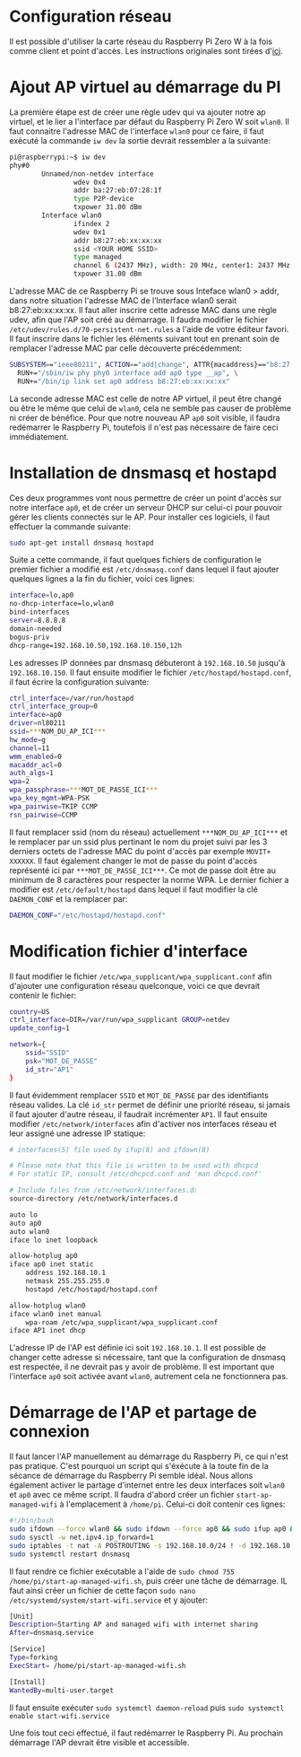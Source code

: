 # Configuration réseau
Il est possible d'utiliser la carte réseau du Raspberry Pi Zero W à la fois comme client et point d'accès. Les instructions originales sont tirées d'[ici](https://blog.thewalr.us/2017/09/26/raspberry-pi-zero-w-simultaneous-ap-and-managed-mode-wifi/).

# Ajout AP virtuel au démarrage du PI

La première étape est de créer une règle udev qui va ajouter notre ap virtuel, et le lier a l'interface par défaut du Raspberry Pi Zero W soit `wlan0`. Il faut connaitre l'adresse MAC de l'interface `wlan0` pour ce faire, il faut exécuté la commande `iw dev` la sortie devrait ressembler a la suivante:
```bash
pi@raspberrypi:~$ iw dev
phy#0
        Unnamed/non-netdev interface
                wdev 0x4
                addr ba:27:eb:07:28:1f
                type P2P-device
                txpower 31.00 dBm
        Interface wlan0
                ifindex 2
                wdev 0x1
                addr b8:27:eb:xx:xx:xx
                ssid <YOUR HOME SSID> 
                type managed
                channel 6 (2437 MHz), width: 20 MHz, center1: 2437 MHz
                txpower 31.00 dBm
```
L'adresse MAC de ce Raspberry Pi se trouve sous Inteface wlan0 > addr, dans notre situation l'adresse MAC de l’Interface wlan0 serait b8:27:eb:xx:xx:xx. Il faut aller inscrire cette adresse MAC dans une règle udev, afin que l'AP soit créé au démarrage. Il faudra modifier le fichier `/etc/udev/rules.d/70-persistent-net.rules` a l'aide de votre éditeur favori. Il faut inscrire dans le fichier les éléments suivant tout en prenant soin de remplacer l'adresse MAC par celle découverte précédemment:
```bash
SUBSYSTEM=="ieee80211", ACTION=="add|change", ATTR{macaddress}=="b8:27:eb:xx:xx:xx", KERNEL=="phy0", \
  RUN+="/sbin/iw phy phy0 interface add ap0 type __ap", \
  RUN+="/bin/ip link set ap0 address b8:27:eb:xx:xx:xx"
```
La seconde adresse MAC est celle de notre AP virtuel, il peut être changé ou être le même que celui de `wlan0`, cela ne semble pas causer de problème ni créer de bénéfice. Pour que notre nouveau AP `ap0` soit visible, il faudra redémarrer le Raspberry Pi, toutefois il n'est pas nécessaire de faire ceci immédiatement.

# Installation de dnsmasq et hostapd
Ces deux programmes vont nous permettre de créer un point d'accès sur notre interface `ap0`, et de créer un serveur DHCP sur celui-ci pour pouvoir gérer les clients connectés sur le AP. Pour installer ces logiciels, il faut effectuer la commande suivante:
```bash
sudo apt-get install dnsmasq hostapd
```
Suite a cette commande, il faut quelques fichiers de configuration le premier fichier a modifié est `/etc/dnsmasq.conf` dans lequel il faut ajouter quelques lignes a la fin du fichier, voici ces lignes:
```bash
interface=lo,ap0
no-dhcp-interface=lo,wlan0
bind-interfaces
server=8.8.8.8
domain-needed
bogus-priv
dhcp-range=192.168.10.50,192.168.10.150,12h
```
Les adresses IP données par dnsmasq débuteront à `192.168.10.50` jusqu'à `192.168.10.150`. Il faut ensuite modifier le fichier `/etc/hostapd/hostapd.conf`, il faut écrire la configuration suivante: 
```bash
ctrl_interface=/var/run/hostapd
ctrl_interface_group=0
interface=ap0
driver=nl80211
ssid=***NOM_DU_AP_ICI***
hw_mode=g
channel=11
wmm_enabled=0
macaddr_acl=0
auth_algs=1
wpa=2
wpa_passphrase=***MOT_DE_PASSE_ICI***
wpa_key_mgmt=WPA-PSK
wpa_pairwise=TKIP CCMP
rsn_pairwise=CCMP
```

Il faut remplacer ssid (nom du réseau) actuellement `***NOM_DU_AP_ICI***` et le remplacer par un ssid plus pertinant le nom du projet suivi par les 3 derniers octets de l'adresse MAC du point d'accès par exemple `MOVIT+ XXXXXX`. Il faut également changer le mot de passe du point d'accès représenté ici par `***MOT_DE_PASSE_ICI***`. Ce mot de passe doit être au minimum de 8 caractères pour respecter la norme WPA. Le dernier fichier a modifier est `/etc/default/hostapd` dans lequel il faut modifier la clé `DAEMON_CONF` et la remplacer par:
```bash
DAEMON_CONF="/etc/hostapd/hostapd.conf"
```

# Modification fichier d'interface
Il faut modifier le fichier `/etc/wpa_supplicant/wpa_supplicant.conf` afin d'ajouter une configuration réseau quelconque, voici ce que devrait contenir le fichier:
```bash
country=US
ctrl_interface=DIR=/var/run/wpa_supplicant GROUP=netdev
update_config=1

network={
    ssid="SSID"
    psk="MOT_DE_PASSE"
    id_str="AP1"
}
```

Il faut évidemment remplacer `SSID` et `MOT_DE_PASSE` par des identifiants réseau valides. La clé `id_str` permet de définir une priorité réseau, si jamais il faut ajouter d'autre réseau, il faudrait incrémenter `AP1`. Il faut ensuite modifier `/etc/network/interfaces` afin d'activer nos interfaces réseau et leur assigné une adresse IP statique:
```bash
# interfaces(5) file used by ifup(8) and ifdown(8)

# Please note that this file is written to be used with dhcpcd
# For static IP, consult /etc/dhcpcd.conf and 'man dhcpcd.conf'

# Include files from /etc/network/interfaces.d:
source-directory /etc/network/interfaces.d

auto lo
auto ap0
auto wlan0
iface lo inet loopback

allow-hotplug ap0
iface ap0 inet static
    address 192.168.10.1
    netmask 255.255.255.0
    hostapd /etc/hostapd/hostapd.conf

allow-hotplug wlan0
iface wlan0 inet manual
    wpa-roam /etc/wpa_supplicant/wpa_supplicant.conf
iface AP1 inet dhcp
```
L'adresse IP de l'AP est définie ici soit `192.168.10.1`. Il est possible de changer cette adresse si nécessaire, tant que la configuration de dnsmasq est respectée, il ne devrait pas y avoir de problème. Il est important que l'interface `ap0` soit activée avant `wlan0`, autrement cela ne fonctionnera pas. 

# Démarrage de l'AP et partage de connexion
Il faut lancer l'AP manuellement au démarrage du Raspberry Pi, ce qui n'est pas pratique. C'est pourquoi un script qui s'éxécute à la toute fin de la sécance de démarrage du Raspberry Pi semble idéal. Nous allons également activer le partage d'internet entre les deux interfaces soit `wlan0` et `ap0` avec ce même script. Il faudra d'abord créer un fichier `start-ap-managed-wifi` à l'emplacement à `/home/pi`. Celui-ci doit contenir ces lignes:
```bash
#!/bin/bash
sudo ifdown --force wlan0 && sudo ifdown --force ap0 && sudo ifup ap0 && sudo ifup wlan0
sudo sysctl -w net.ipv4.ip_forward=1
sudo iptables -t nat -A POSTROUTING -s 192.168.10.0/24 ! -d 192.168.10.0/24 -j MASQUERADE
sudo systemctl restart dnsmasq
```
Il faut rendre ce fichier exécutable a l'aide de `sudo chmod 755 /home/pi/start-ap-managed-wifi.sh`, puis créer une tâche de démarrage. IL faut ainsi créer un fichier de cette façon `sudo nano /etc/systemd/system/start-wifi.service` et y ajouter: 
```bash
[Unit]
Description=Starting AP and managed wifi with internet sharing
After=dnsmasq.service

[Service]
Type=forking
ExecStart= /home/pi/start-ap-managed-wifi.sh

[Install]
WantedBy=multi-user.target
```
Il faut ensuite exécuter `sudo systemctl daemon-reload` puis `sudo systemctl enable start-wifi.service`

Une fois tout ceci effectué, il faut redémarrer le Raspberry Pi. Au prochain démarrage l'AP devrait être visible et accessible.
